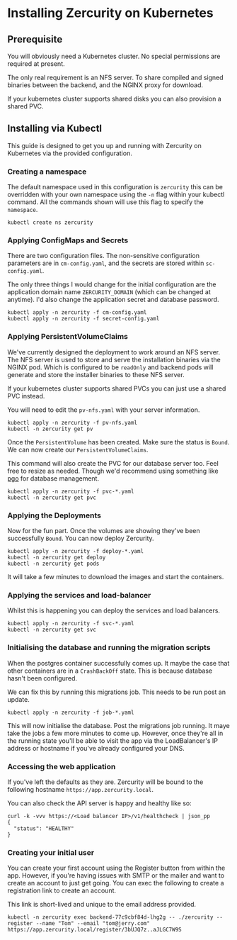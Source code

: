 # Installing Zercurity on Kubernetes

## Prerequisite

You will obviously need a Kubernetes cluster. No special permissions are required at present. 

The only real requirement is an NFS server. To share compiled and signed binaries between the backend, and the NGINX proxy for download. 

If your kubernetes cluster supports shared disks you can also provision a shared PVC.

## Installing via Kubectl

This guide is designed to get you up and running with Zercurity on Kubernetes via the provided configuration.

### Creating a namespace

The default namespace used in this configuration is `zercurity` this can be overridden with your own namespace using the `-n` flag within your kubectl command. All the commands shown will use this flag to specify the `namespace`.

```
kubectl create ns zercurity
```

### Applying ConfigMaps and Secrets

There are two configuration files. The non-sensitive configuration parameters are in `cm-config.yaml`, and the secrets are stored within `sc-config.yaml`.

The only three things I would change for the initial configuration are the application domain name `ZERCURITY_DOMAIN` (which can be changed at anytime). I'd also change the application secret and database password.

```
kubectl apply -n zercurity -f cm-config.yaml
kubectl apply -n zercurity -f secret-config.yaml
```

### Applying PersistentVolumeClaims

We've currently designed the deployment to work around an NFS server. The NFS server is used to store and serve the installation binaries via the NGINX pod. Which is configured to be `readOnly` and backend pods will generate and store the installer binaries to these NFS server.

If your kubernetes cluster supports shared PVCs you can just use a shared PVC instead. 

You will need to edit the `pv-nfs.yaml` with your server information.

```
kubectl apply -n zercurity -f pv-nfs.yaml
kubectl -n zercurity get pv
```

Once the `PersistentVolume` has been created. Make sure the status is `Bound`. We can now create our `PersistentVolumeClaims`.

This command will also create the PVC for our database server too. Feel free to resize as needed. Though we'd recommend using something like [pgo](https://zercurity.medium.com/highly-available-and-scalable-postgresql-on-kubernetes-k8s-with-the-crunchy-postgresql-operator-cdf3a4da66ec) for database management.

```
kubectl apply -n zercurity -f pvc-*.yaml
kubectl -n zercurity get pvc
```

### Applying the Deployments

Now for the fun part. Once the volumes are showing they've been successfully `Bound`. You can now deploy Zercurity.

```
kubectl apply -n zercurity -f deploy-*.yaml
kubectl -n zercurity get deploy
kubectl -n zercurity get pods
```

It will take a few minutes to download the images and start the containers.

### Applying the services and load-balancer

Whilst this is happening you can deploy the services and load balancers.

```
kubectl apply -n zercurity -f svc-*.yaml
kubectl -n zercurity get svc
```

### Initialising the database and running the migration scripts

When the postgres container successfully comes up. It maybe the case that other containers are in a `CrashBackOff` state. This is because database hasn't been configured.

We can fix this by running this migrations job. This needs to be run post an update.

```
kubectl apply -n zercurity -f job-*.yaml
```

This will now initialise the database. Post the migrations job running. It maye take the jobs a few more minutes to come up. However, once they're all in the running state you'll be able to visit the app via the LoadBalancer's IP address or hostname if you've already configured your DNS.

### Accessing the web application

If you've left the defaults as they are. Zercurity will be bound to the following hostname `https://app.zercurity.local`.

You can also check the API server is happy and healthy like so:

```
curl -k -vvv https://<Load balancer IP>/v1/healthcheck | json_pp
{
  "status": "HEALTHY"
}
```

### Creating your initial user

You can create your first account using the Register button from within the app. However, if you're having issues with SMTP or the mailer and want to create an account to just get going. You can exec the following to create a registration link to create an account.

This link is short-lived and unique to the email address provided.

```
kubectl -n zercurity exec backend-77c9cbf84d-lhg2g -- ./zercurity --register --name "Tom" --email "tom@jerry.com"
https://app.zercurity.local/register/3bUJQ7z..aJLGC7W9S
```

